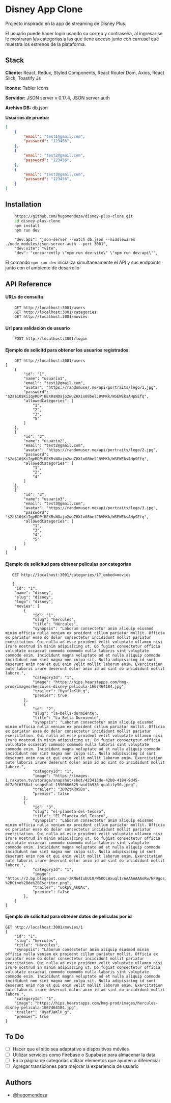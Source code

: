 
# Disney App Clone

Projecto inspirado en la app de streaming de Disney Plus.

El usuario puede hacer login usando su correo y contraseña, al ingresar se le mostraran las categorias a las que tiene acceso junto con carrusel que muestra los estrenos de la plataforma.

## Stack

**Cliente:** React, Redux, Styled Components, React Router Dom, Axios, React Slick, Toastify Js

**Iconos:** Tabler Icons

**Servidor:** JSON server v 0.17.4, JSON server auth

**Archivo DB:** db.json

**Usuarios de prueba:**

```json
[
    {
        "email": "test1@gmail.com",
        "password": "123456",
    },
    {
        "email": "test2@gmail.com",
        "password": "123456",
    },
    {
        "email": "test3@gmail.com",
        "password": "123456",
    }
]
```


## Installation


```bash
    https://github.com/hugomendoza/disney-plus-clone.git
    cd disney-plus-clone
    npm install
    npm run dev
```
```npm
    "dev:api": "json-server --watch db.json --middlewares ./node_modules/json-server-auth --port 3001",
    "dev:vite": "vite",
    "dev": "concurrently \"npm run dev:vite\" \"npm run dev:api\"",
```

El comando `npm run dev` inicializa simultaneamente el API y sus endpoints junto con el ambiente de desarrollo
## API Reference

#### URLs de consulta

```http
    GET http://localhost:3001/users
    GET http://localhost:3001/categories
    GET http://localhost:3001/movies
```

#### Url para validación de usuario
```http
    POST http://localhost:3001/login
```

#### Ejemplo de solicitd para obtener los usuarios registrados

```http
    GET http://localhost:3001/users
[
    {
        "id": "1",
        "name": "usuario1",
        "email": "test1@gmail.com",
        "avatar": "https://randomuser.me/api/portraits/lego/1.jpg",
        "password": "$2a$10$KiIqyRDPjBEXRsNOajo2wuZHX1x08belJ8VMKk/WSEWEksAHpSEfq",
        "allowedCategories": [
            "1",
            "2",
            "3",
            "5"
        ]
    },
    {
        "id": "2",
        "name": "usuario2",
        "email": "test2@gmail.com",
        "avatar": "https://randomuser.me/api/portraits/lego/2.jpg",
        "password": "$2a$10$KiIqyRDPjBEXRsNOajo2wuZHX1x08belJ8VMKk/WSEWEksAHpSEfq",
        "allowedCategories": [
            "1",
            "2",
            "4"
        ]
    },
    {
        "id": "3",
        "name": "usuario3",
        "email": "test3@gmail.com",
        "avatar": "https://randomuser.me/api/portraits/lego/3.jpg",
        "password": "$2a$10$KiIqyRDPjBEXRsNOajo2wuZHX1x08belJ8VMKk/WSEWEksAHpSEfq",
        "allowedCategories": [
            "1",
            "3",
            "4",
            "5"
        ]
    }
]
```
#### Ejemplo de solicitud para obtener peliculas por categorías
```http
   GET http://localhost:3001/categories/1?_embed=movies

   {
    "id": "1",
    "name": "disney",
    "slug": "disney",
    "logo": "disney",
    "movies": [
        {
            "id": "1",
            "slug": "hercules",
            "title": "Hércules",
            "synopsis": "Laborum consectetur anim aliquip eiusmod minim officia nulla veniam ex proident cillum pariatur mollit. Officia ex pariatur esse do dolor consectetur incididunt mollit pariatur exercitation. Qui nulla ad esse proident velit voluptate ullamco nisi irure nostrud in minim adipisicing ut. Do fugiat consectetur officia voluptate occaecat commodo commodo nulla laboris sint voluptate commodo enim. Incididunt magna voluptate ad et nulla aliquip commodo incididunt non sint magna non culpa sit. Nulla adipisicing id sunt deserunt enim non et qui enim velit mollit laborum enim. Exercitation aute laboris irure deserunt dolor anim id ad sint do incididunt mollit labore.",
            "categoryId": "1",
            "image": "https://hips.hearstapps.com/hmg-prod/images/hercules-disney-pelicula-1667464184.jpg",
            "trailer": "HyafJaKlH_g",
            "premier": true
        },
        {
            "id": "2",
            "slug": "la-bella-durmiente",
            "title": "La Bella Durmiente",
            "synopsis": "Laborum consectetur anim aliquip eiusmod minim officia nulla veniam ex proident cillum pariatur mollit. Officia ex pariatur esse do dolor consectetur incididunt mollit pariatur exercitation. Qui nulla ad esse proident velit voluptate ullamco nisi irure nostrud in minim adipisicing ut. Do fugiat consectetur officia voluptate occaecat commodo commodo nulla laboris sint voluptate commodo enim. Incididunt magna voluptate ad et nulla aliquip commodo incididunt non sint magna non culpa sit. Nulla adipisicing id sunt deserunt enim non et qui enim velit mollit laborum enim. Exercitation aute laboris irure deserunt dolor anim id ad sint do incididunt mollit labore.",
            "categoryId": "1",
            "image": "https://images-1.rakuten.tv/storage/snapshot/shot/423413de-42b0-4184-9d45-0f7a9f6750af-snapshot-1590666325-width936-quality90.jpeg",
            "trailer": "3D8ZtKRa5Bs",
            "premier": false
        },
        {
            "id": "3",
            "slug": "el-planeta-del-tesoro",
            "title": "El Planeta del Tesoro",
            "synopsis": "Laborum consectetur anim aliquip eiusmod minim officia nulla veniam ex proident cillum pariatur mollit. Officia ex pariatur esse do dolor consectetur incididunt mollit pariatur exercitation. Qui nulla ad esse proident velit voluptate ullamco nisi irure nostrud in minim adipisicing ut. Do fugiat consectetur officia voluptate occaecat commodo commodo nulla laboris sint voluptate commodo enim. Incididunt magna voluptate ad et nulla aliquip commodo incididunt non sint magna non culpa sit. Nulla adipisicing id sunt deserunt enim non et qui enim velit mollit laborum enim. Exercitation aute laboris irure deserunt dolor anim id ad sint do incididunt mollit labore.",
            "categoryId": "1",
            "image": "https://2.bp.blogspot.com/-2RNu4IubU10/W5KOLWxuqlI/AAAAAAAAoRw/NF9gosJVE0w_BeqSV366llRVEKVM_5MfwCLcBGAs/s1600/John%2BSilver%2By%2BJim%2BHawkins%2Ben%2BEl%2Bplaneta%2Bdel%2Btesoro%2B-%2BCine%2Bde%2BEscritor.png",
            "trailer": "uokpV_AkQAc",
            "premier": false
        },
    ]
}
```
#### Ejemplo de solicitud para obtener datos de peliculas por id
```http
GET http://localhost:3001/movies/1
{
    "id": "1",
    "slug": "hercules",
    "title": "Hércules",
    "synopsis": "Laborum consectetur anim aliquip eiusmod minim officia nulla veniam ex proident cillum pariatur mollit. Officia ex pariatur esse do dolor consectetur incididunt mollit pariatur exercitation. Qui nulla ad esse proident velit voluptate ullamco nisi irure nostrud in minim adipisicing ut. Do fugiat consectetur officia voluptate occaecat commodo commodo nulla laboris sint voluptate commodo enim. Incididunt magna voluptate ad et nulla aliquip commodo incididunt non sint magna non culpa sit. Nulla adipisicing id sunt deserunt enim non et qui enim velit mollit laborum enim. Exercitation aute laboris irure deserunt dolor anim id ad sint do incididunt mollit labore.",
    "categoryId": "1",
    "image": "https://hips.hearstapps.com/hmg-prod/images/hercules-disney-pelicula-1667464184.jpg",
    "trailer": "HyafJaKlH_g",
    "premier": true
}
```

## To Do

* [ ]  Hacer que el sitio sea adaptativo a dispositivos móviles
* [ ]  Utilizar servicios como Firebase o Supabase para almacenar la data
* [ ]  En la página de categorías utilizar elementos que ayuden a  diferenciar
* [ ]  Agregar transiciones para mejorar la experiencia de usuario
## Authors

- [@hugomendoza](https://github.com/hugomendoza)

